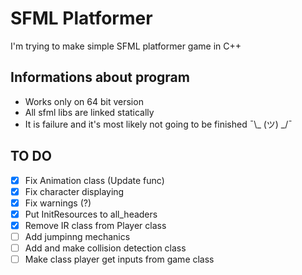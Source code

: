 # SFML Platformer
I'm trying to make simple SFML platformer game in C++

## Informations about program
- Works only on 64 bit version
- All sfml libs are linked statically
- It is failure and it's most likely not going to be finished ¯\\_ (ツ) _/¯

## TO DO
- [x] Fix Animation class (Update func)
- [x] Fix character displaying 
- [x] Fix warnings (?)
- [x] Put InitResources to all_headers
- [x] Remove IR class from Player class 
- [ ] Add jumpinng mechanics
- [ ] Add and make collision detection class 
- [ ] Make class player get inputs from game class